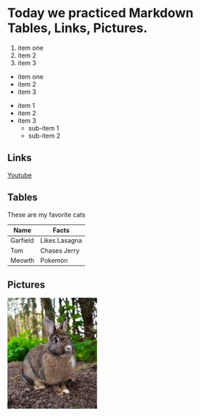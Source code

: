 # Today we practiced Markdown Tables, Links, Pictures.

1. item one
2. item 2
3. item 3

- item one
- item 2
- item 3

* item 1
* item 2
* item 3
	* sub-item 1
	* sub-item 2


## Links

[Youtube](youtube.com)

## Tables

These are my favorite cats

| Name | Facts |
| ---- | ---- |
| Garfield | Likes Lasagna |
| Tom | Chases Jerry |
| Meowth | Pokemon |

## Pictures

![Rabbit](rabbit.jpeg)
